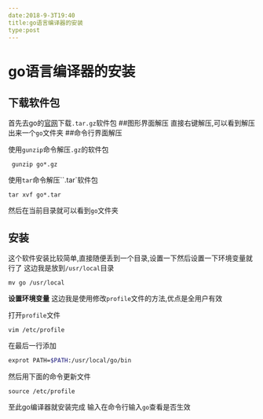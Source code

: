 ```yaml
---
date:2018-9-3T19:40
title:go语言编译器的安装
type:post
---
```

# go语言编译器的安装
## 下载软件包
首先去go的[官网](https://golang.org/dl/)下载`.tar.gz`软件包
##图形界面解压
直接右键解压,可以看到解压出来一个`go`文件夹
##命令行界面解压

使用`gunzip`命令解压`.gz`的软件包
```shell
 gunzip go*.gz
```

使用`tar`命令解压``.tar`软件包
```shell
tar xvf go*.tar
```
然后在当前目录就可以看到`go`文件夹
## 安装
这个软件安装比较简单,直接随便丢到一个目录,设置一下然后设置一下环境变量就行了
这边我是放到`/usr/local`目录
```shell
mv go /usr/local
```
**设置环境变量**
这边我是使用修改`profile`文件的方法,优点是全用户有效

打开`profile`文件
```shell
vim /etc/profile
```
在最后一行添加
```sh
exprot PATH=$PATH:/usr/local/go/bin
```
然后用下面的命令更新文件
```shell
source /etc/profile
```

至此go编译器就安装完成
输入在命令行输入`go`查看是否生效

